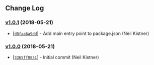 ## Change Log

### [v1.0.1](https://github.com/wyze/gatsby-plugin-google-analytics/releases/tag/v1.0.1) (2018-05-21)

* [[`d0faa6a9dd`](https://github.com/wyze/gatsby-plugin-google-analytics/commit/d0faa6a9dd)] - Add main entry point to package.json (Neil Kistner)

### [v1.0.0](https://github.com/wyze/gatsby-plugin-google-analytics/releases/tag/v1.0.0) (2018-05-21)

* [[`3365ff0851`](https://github.com/wyze/gatsby-plugin-google-analytics/commit/3365ff0851)] - Initial commit (Neil Kistner)
